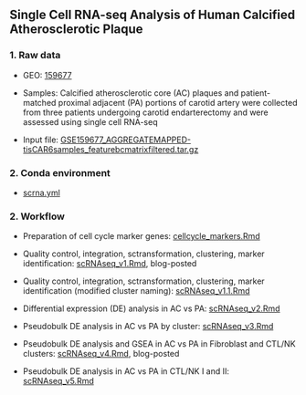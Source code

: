 ## Single Cell RNA-seq Analysis of Human Calcified Atherosclerotic Plaque 

### 1. Raw data 

- GEO: [159677](https://www.ncbi.nlm.nih.gov/geo/query/acc.cgi?acc=GSE159677)

- Samples: Calcified atherosclerotic core (AC) plaques and patient-matched proximal adjacent (PA) portions of carotid artery were collected from three patients undergoing carotid endarterectomy and were assessed using single cell RNA-seq

- Input file: [GSE159677_AGGREGATEMAPPED-tisCAR6samples_featurebcmatrixfiltered.tar.gz](https://www.ncbi.nlm.nih.gov/geo/download/?acc=GSE159677&format=file&file=GSE159677%5FAGGREGATEMAPPED%2DtisCAR6samples%5Ffeaturebcmatrixfiltered%2Etar%2Egz)


### 2. Conda environment 

- [scrna.yml](https://github.com/Mira0507/scRNAseq_calcifiedAC/blob/master/scrna.yml)


### 2. Workflow 

- Preparation of cell cycle marker genes: [cellcycle_markers.Rmd](https://github.com/Mira0507/scRNAseq_calcifiedAC/blob/master/cellcycle_markers.Rmd)

- Quality control, integration, sctransformation, clustering, marker identification: [scRNAseq_v1.Rmd](https://github.com/Mira0507/scRNAseq_calcifiedAC/blob/master/scRNAseq_v1.Rmd), blog-posted

- Quality control, integration, sctransformation, clustering, marker identification (modified cluster naming): [scRNAseq_v1.1.Rmd](https://github.com/Mira0507/scRNAseq_calcifiedAC/blob/master/scRNAseq_v1.1.Rmd)

- Differential expression (DE) analysis in AC vs PA: [scRNAseq_v2.Rmd](https://github.com/Mira0507/scRNAseq_calcifiedAC/blob/master/scRNAseq_v2.Rmd)

- Pseudobulk DE analysis in AC vs PA by cluster: [scRNAseq_v3.Rmd](https://github.com/Mira0507/scRNAseq_calcifiedAC/blob/master/scRNAseq_v3.Rmd)

- Pseudobulk DE analysis and GSEA in AC vs PA in Fibroblast and CTL/NK clusters: [scRNAseq_v4.Rmd](https://github.com/Mira0507/scRNAseq_calcifiedAC/blob/master/scRNAseq_v4.Rmd), blog-posted

- Pseudobulk DE analysis in AC vs PA in CTL/NK I and II: [scRNAseq_v5.Rmd](https://github.com/Mira0507/scRNAseq_calcifiedAC/blob/master/scRNAseq_v5.Rmd)



